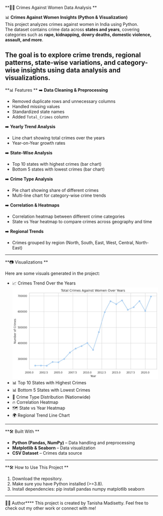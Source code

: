 **👩‍🦰 Crimes Against Women Data Analysis  **

📊 **Crimes Against Women Insights (Python & Visualization)**  
This project analyzes crimes against women in India using Python.  
The dataset contains crime data across **states and years**, covering categories such as **rape, kidnapping, dowry deaths, domestic violence, assault, and more**.  

The goal is to explore **crime trends, regional patterns, state-wise variations, and category-wise insights** using data analysis and visualizations.  
---
**📊 Features ** 
➡️ **Data Cleaning & Preprocessing**  
- Removed duplicate rows and unnecessary columns  
- Handled missing values  
- Standardized state names  
- Added `Total_Crimes` column  

➡️ **Yearly Trend Analysis**  
- Line chart showing total crimes over the years  
- Year-on-Year growth rates  

➡️ **State-Wise Analysis**  
- Top 10 states with highest crimes (bar chart)  
- Bottom 5 states with lowest crimes (bar chart)  

➡️ **Crime Type Analysis**  
- Pie chart showing share of different crimes  
- Multi-line chart for category-wise crime trends  

➡️ **Correlation & Heatmaps**  
- Correlation heatmap between different crime categories  
- State vs Year heatmap to compare crimes across geography and time  

➡️ **Regional Trends**  
- Crimes grouped by region (North, South, East, West, Central, North-East)  
---
**📷 Visualizations ** 

Here are some visuals generated in the project:  

- 📈 Crimes Trend Over the Years
 ![PICTURE 1](Screenshots/1.jpg)
- 📊 Top 10 States with Highest Crimes  
- 📊 Bottom 5 States with Lowest Crimes  
- 🥧 Crime Type Distribution (Nationwide)  
- 🔥 Correlation Heatmap  
- 🗺 State vs Year Heatmap  
- 🌍 Regional Trend Line Chart    
---
**🛠️ Built With ** 
- **Python (Pandas, NumPy)** – Data handling and preprocessing  
- **Matplotlib & Seaborn** – Data visualization  
- **CSV Dataset** – Crimes data source  
---
**🛠 How to Use This Project ** 
1. Download the repository.  
2. Make sure you have Python installed (>=3.8).  
3. Install dependencies: pip install pandas numpy matplotlib seaborn
---
**🧑‍💻** Author****
This project is created by Tanisha Madisetty.
Feel free to check out my other work or connect with me!
